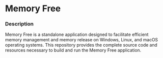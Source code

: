 # Memory Free

### Description
Memory Free is a standalone application designed to facilitate efficient memory management and memory release on Windows, Linux, and macOS operating systems. This repository provides the complete source code and resources necessary to build and run the Memory Free application.
